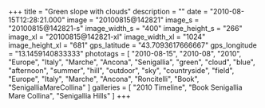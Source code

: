 +++
title = "Green slope with clouds"
description = ""
date = "2010-08-15T12:28:21.000"
image = "20100815@142821"
image_s = "20100815@142821-s"
image_width_s = "400"
image_height_s = "266"
image_xl = "20100815@142821-xl"
image_width_xl = "1024"
image_height_xl = "681"
gps_latitude = "43.7093617666667"
gps_longitude = "13.1459140833333"
phototags = [ "2010-08-15", "2010-08", "2010", "Europe", "Italy", "Marche", "Ancona", "Senigallia", "green", "cloud", "blue", "afternoon", "summer", "hill", "outdoor", "sky", "countryside", "field", "Europe", "Italy", "Marche", "Ancona", "Roncitelli", "Book", "SenigalliaMareCollina" ]
galleries = [ "2010 Timeline", "Book Senigallia Mare Collina", "Senigallia Hills" ]
+++
